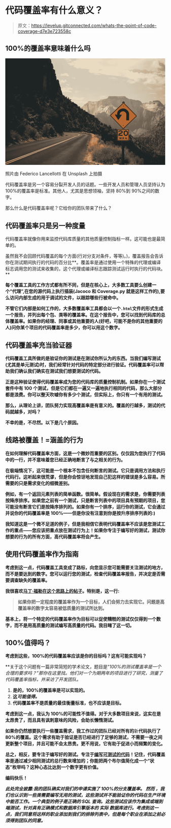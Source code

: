 # 代码覆盖率有什么意义？

> 原文：<https://levelup.gitconnected.com/whats-the-point-of-code-coverage-d7e3e723558c>

## 100%的覆盖率意味着什么吗

![](img/37f4fcddf871b2d9e4c6926da7ecfa99.png)

照片由 Federico Lancellotti 在 Unsplash 上拍摄

代码覆盖率是另一个容易分裂开发人员的话题。一些开发人员和管理人员坚持认为 100%的覆盖率是标准。其他人，尤其是思想领袖，坚持 80%到 90%之间的数字。

那么什么是代码覆盖率呢？它给你的团队带来了什么？

## 代码覆盖率只是另一种度量

代码覆盖率就像你用来监控代码库质量的其他质量控制指标一样。这可能也是最简单的。

虽然我不会回顾代码覆盖的每个方面(行对分支对条件，等等)。)，覆盖报告会告诉你在测试期间执行的代码的百分比**。覆盖率是通过使用一个特殊的代理或编译标志调用您的测试来收集的，这个代理或编译标志跟踪测试运行时执行的代码块。**

**每个覆盖工具的工作方式都有所不同，但是在核心上，大多数工具要么创建一个“代理”,在您的源代码上执行插装(Jacoco 和 Coverage.py 就是这样工作的),要么访问内部生成的用于调试的文件，以跟踪哪些行被命中。**

**不管它们内部是如何工作的，大多数覆盖率工具都会以一个`.html`文件的形式生成一个报告，并列出每个包、类等的覆盖率。在这个报告中，您可以找到代码库的总体覆盖率。如果你的经理、同事或其他重要的人(好吧，可能不是你的其他重要的人)问你某个项目的代码覆盖率是多少，你可以用这个数字。**

## **代码覆盖率充当验证器**

**代码覆盖工具所做的是验证你的测试是在测试你所认为的东西。当我们编写测试(尤其是单元测试)时，我们经常针对代码的特定部分进行验证。代码覆盖率可以帮助我们确认我们确实在测试我们想要测试的代码。**

**正是这种验证使得代码覆盖率成为您的代码库的质量控制机制。如果你在一个测试套件中有 100 个测试，但是它们都在一遍又一遍地执行相同的代码，那么大部分都是浪费。你可以整天吹嘘你有多少个测试，但实际上，你只有一个有用的测试。**

**那么，从理论上讲，团队努力实现高覆盖率是有意义的。覆盖的行越多，测试的代码就越多，对吗？**

**不幸的是，不尽然。以下是几个原因。**

## **线路被覆盖！=涵盖的行为**

**在如何理解代码覆盖率方面，这是一个微妙而重要的区别。仅仅因为您执行了代码中的一行，并不意味着您已经正确地断言了与之相关的行为。**

**在极端情况下，这可能是一个根本不包含任何断言的测试。它只是调用方法和执行代码行。这听起来很荒谬，但是你会惊讶地发现自己犯这样的错误是多么容易。所需要的只是需求变化的细微差别。**

**例如，有一个返回元素列表的简单函数。很简单。假设现在的需求是，你需要列表按降序排序。如果您之前有一个测试，只是断言列表中的项目具有预期的项目，您可能没有断言它们是按降序排列的。如果你有一个排序，运行你的测试，它会通过并说你的代码覆盖率是 100%——但是你没有注意到你是按升序排序列表的:)**

**我知道这是一个微不足道的例子，但是我相信它表明代码覆盖率不应该是您测试工作的重点——您应该把重点放在测试行为上！如果你专注于编写好的测试，测试你想要的行为的所有方面，高代码覆盖率将会产生。**

## **使用代码覆盖率作为指南**

**考虑到这一点，代码覆盖工具变成了路标，向您显示您可能需要关注测试的地方，而不是要达到的数字。您可以运行您的测试，检查代码覆盖率报告，并决定是否需要调查缺失的覆盖率。**

**我很喜欢[马丁·福勒在这个思路上的帖子](https://martinfowler.com/bliki/TestCoverage.html)。特别是，这一行:**

> **如果你把一定程度的覆盖率作为一个目标，人们会努力去实现它。问题是高覆盖率的数字太容易被低质量的测试所达到。**

**基本上，将一个特定的代码覆盖率作为目标可以促使糟糕的测试仅仅得到一个数字，而不是用高质量的测试编写高质量的代码。我目睹了这一切。**

## **100%值得吗？**

**考虑到这些，100%的代码覆盖率应该是你的目标吗？这有可能实现吗？**

**关于这个问题有一篇非常简短的学术论文，题目是“*100%的测试覆盖率是一个合理的要求吗？”*那你在这里找。他们对一个为期两年的项目进行了研究，测量了代码覆盖率指标，并采访了开发团队。**

1.  **是的，100%的覆盖率是可以实现的。**
2.  **这*可能值得。***
3.  **代码覆盖率不是质量的最佳衡量标准，也不应该是目标。**

**考虑到这一点，我认为 100%的可能性不值得。对于大多数项目来说，这实在是太昂贵了，而且具有讽刺意味的风险，会助长懒惰测试。**

**如果你仍然想要执行一些覆盖需求，我工作过的团队已经对所有的**新**代码执行了 80%的覆盖。这个需求有助于验证是否已经进行了足够的测试，不需要一夜之间更新整个项目，并且可能不会太昂贵。更不用说，它有助于促进小而频繁的变化。**

**总之，相反，要专注于编写好的测试。专注于[编写可测试的代码](https://medium.com/better-programming/simple-code-is-testable-code-b845a4d56ede)！记住，代码覆盖率是通过减少相同测试的总行数来增加的；你能把两个布尔值简化成一个“状态”枚举吗？这种心态比达到一个数字更有价值。**

**编码快乐！**

***此处完全披露:我的团队确实对我们的申请实施了 100%的分支覆盖率。* ***然而*** *，我们也认识到一些类需要编写无用的测试，这些测试并不能验证你的代码在生产环境中能否工作。一个典型的例子是正确的 SQL 查询。这些测试应该作为集成或端到端测试，针对具有正确模式和数据库引擎版本的* ***实际*** *数据库进行。考虑到这一点，我们同意将这样的职业添加到我们的排除列表中，但是每个职业在添加之前必须得到团队的同意。***